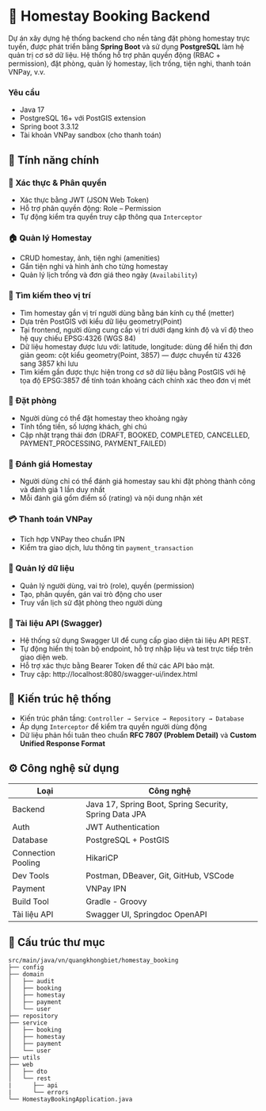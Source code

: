 # 🏡 Homestay Booking Backend

Dự án xây dựng hệ thống backend cho nền tảng đặt phòng homestay trực tuyến, được phát triển bằng **Spring Boot** và sử dụng **PostgreSQL** làm hệ quản trị cơ sở dữ liệu. Hệ thống hỗ trợ phân quyền động (RBAC + permission), đặt phòng, quản lý homestay, lịch trống, tiện nghi, thanh toán VNPay, v.v.

### Yêu cầu
- Java 17
- PostgreSQL 16+ với PostGIS extension
- Spring boot 3.3.12
- Tài khoản VNPay sandbox (cho thanh toán)
  
## 📌 Tính năng chính

### 🔐 Xác thực & Phân quyền
- Xác thực bằng JWT (JSON Web Token)
- Hỗ trợ phân quyền động: Role – Permission
- Tự động kiểm tra quyền truy cập thông qua `Interceptor`

### 🏠 Quản lý Homestay
- CRUD homestay, ảnh, tiện nghi (amenities)
- Gắn tiện nghi và hình ảnh cho từng homestay
- Quản lý lịch trống và đơn giá theo ngày (`Availability`)

### 📍 Tìm kiếm theo vị trí
- Tìm homestay gần vị trí người dùng bằng bán kính cụ thể (metter)
- Dựa trên PostGIS với kiểu dữ liệu geometry(Point)
- Tại frontend, người dùng cung cấp vị trí dưới dạng kinh độ và vĩ độ theo hệ quy chiếu EPSG:4326 (WGS 84)
- Dữ liệu homestay được lưu với:
    latitude, longitude: dùng để hiển thị đơn giản
    geom: cột kiểu geometry(Point, 3857) — được chuyển từ 4326 sang 3857 khi lưu
- Tìm kiếm gần được thực hiện trong cơ sở dữ liệu bằng PostGIS với hệ tọa độ EPSG:3857 để tính toán khoảng cách chính xác theo đơn vị mét

### 📅 Đặt phòng
- Người dùng có thể đặt homestay theo khoảng ngày
- Tính tổng tiền, số lượng khách, ghi chú
- Cập nhật trạng thái đơn (DRAFT, BOOKED, COMPLETED, CANCELLED, PAYMENT_PROCESSING, PAYMENT_FAILED)

### 💬 Đánh giá Homestay
- Người dùng chỉ có thể đánh giá homestay sau khi đặt phòng thành công và đánh giá 1 lần duy nhất
- Mỗi đánh giá gồm điểm số (rating) và nội dung nhận xét

### 💳 Thanh toán VNPay
- Tích hợp VNPay theo chuẩn IPN
- Kiểm tra giao dịch, lưu thông tin `payment_transaction`

### 📂 Quản lý dữ liệu
- Quản lý người dùng, vai trò (role), quyền (permission)
- Tạo, phân quyền, gán vai trò động cho user
- Truy vấn lịch sử đặt phòng theo người dùng

### 📘 Tài liệu API (Swagger)
- Hệ thống sử dụng Swagger UI để cung cấp giao diện tài liệu API REST.
- Tự động hiển thị toàn bộ endpoint, hỗ trợ nhập liệu và test trực tiếp trên giao diện web.
- Hỗ trợ xác thực bằng Bearer Token để thử các API bảo mật.
- Truy cập: http://localhost:8080/swagger-ui/index.html

## 🧱 Kiến trúc hệ thống

- Kiến trúc phân tầng: `Controller → Service → Repository → Database`
- Áp dụng `Interceptor` để kiểm tra quyền người dùng động
- Dữ liệu phản hồi tuân theo chuẩn **RFC 7807 (Problem Detail)** và **Custom Unified Response Format**

## ⚙️ Công nghệ sử dụng

| Loại | Công nghệ |
|------|-----------|
| Backend | Java 17, Spring Boot, Spring Security, Spring Data JPA |
| Auth | JWT Authentication |
| Database | PostgreSQL + PostGIS |
| Connection Pooling | HikariCP |
| Dev Tools | Postman, DBeaver, Git, GitHub, VSCode |
| Payment | VNPay IPN |
| Build Tool | Gradle - Groovy |
| Tài liệu API | Swagger UI, Springdoc OpenAPI |

## 📁 Cấu trúc thư mục
```
src/main/java/vn/quangkhongbiet/homestay_booking
├── config
├── domain
│   ├── audit
│   ├── booking
│   ├── homestay
│   ├── payment
│   └── user
├── repository
├── service
│   ├── booking
│   ├── homestay
│   ├── payment
│   └── user
├── utils
├── web
│   ├── dto
│   └── rest
|      ├── api
|      └── errors
└── HomestayBookingApplication.java
